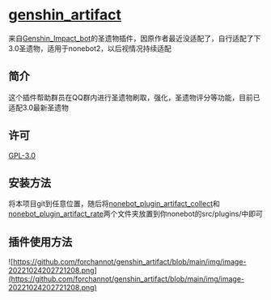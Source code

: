 # [genshin_artifact](https://github.com/forchannot/genshin_artifact)
来自[Genshin_Impact_bot](https://github.com/H-K-Y/Genshin_Impact_bot)的圣遗物插件，因原作者最近没适配了，自行适配了下3.0圣遗物，适用于nonebot2，以后视情况持续适配

## 简介

这个插件帮助群员在QQ群内进行圣遗物刷取，强化，圣遗物评分等功能，目前已适配3.0最新圣遗物

## 许可

[GPL-3.0](https://github.com/forchannot/genshin_artifact/blob/main/LICENSE)

## 安装方法

将本项目git到任意位置，随后将[nonebot_plugin_artifact_collect](https://github.com/forchannot/genshin_artifact/tree/main/nonebot_plugin_artifact_collect)和[nonebot_plugin_artifact_rate](https://github.com/forchannot/genshin_artifact/tree/main/nonebot_plugin_artifact_rate)两个文件夹放置到你nonebot的src/plugins/中即可

## 插件使用方法

![https://github.com/forchannot/genshin_artifact/blob/main/img/image-20221024202721208.png](https://github.com/forchannot/genshin_artifact/blob/main/img/image-20221024202721208.png)
